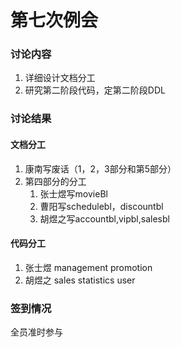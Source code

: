 # 第七次例会  

### 讨论内容  

1. 详细设计文档分工  
2. 研究第二阶段代码，定第二阶段DDL  



### 讨论结果  

#### 文档分工 

1. 康南写废话（1，2，3部分和第5部分）
2. 第四部分的分工
   1. 张士煜写movieBl
   2. 曹阳写schedulebl，discountbl
   3. 胡煜之写accountbl,vipbl,salesbl  



#### 代码分工  

1. 张士煜 management promotion  
2. 胡煜之 sales statistics user





### 签到情况  

全员准时参与